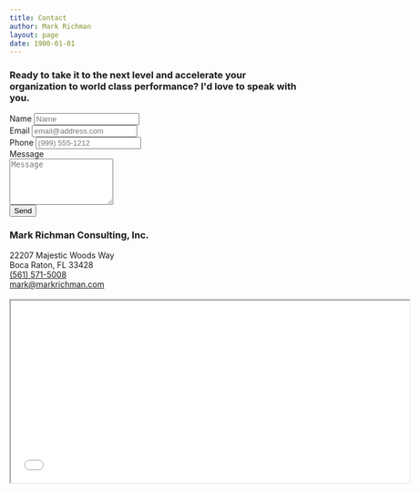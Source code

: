 ```yaml
---
title: Contact
author: Mark Richman
layout: page
date: 1900-01-01
---
```


<section class="subtitle">
  <h3>Ready to take it to the next level and accelerate your organization to world class performance? I'd love to speak with you.</h3>
  <p></p>
</section>

<section>
<form id="contact-form">
  <label class="fieldname">Name</label>
  <input class="form-control" type="text" name="name" required placeholder="Name">
  <br/>
  <label class="fieldname">Email</label>
  <input class="form-control" type="email" name="_replyto" required placeholder="email@address.com">
  <br/>
  <label class="fieldname">Phone</label>
  <input class="form-control" type="tel" name="tel" placeholder="(999) 555-1212">  
  <br/>
  <label class="fieldname">Message</label>
  <br/>
  <textarea class="form-control" name="message" placeholder="Message" required rows="5"></textarea>
  <br/>
  <input type="submit" value="Send">
</form>
</section>

<section>
    <h3>Mark Richman Consulting, Inc.</h3>
    <p>
    <i class="fa fa-map-marker fa-fw"></i>22207 Majestic Woods Way<br/>
    <i class="fa fa-fw"></i>Boca Raton, FL 33428<br/>
    <i class="fa fa-phone fa-fw"></i><a href="tel:1-561-571-5008">(561) 571-5008</a><br/>
    <i class="fa fa-envelope fa-fw"></i><a href="mailto:mark@markrichman.com">mark@markrichman.com</a>
    </p>
</section>
  
<!-- Hidden message to show if contact is successful. -->
<div id="submit-success" style="display:none">
  Message received! I'll be in touch.
</div>

<!-- Hidden message to show if user encounters errors. -->
<div id="submit-errors" style="display:none">
  It looks like there was an error submitting the form.
  Please try again later.
</div>

<div>
  <iframe style="margin-top:4px;" width="700" height="320" src="//maps.google.com/maps?hl=en&amp;q=Boca+Raton,+FL&amp;ie=UTF8&amp;t=m&amp;z=8&amp;output=embed&amp;iwloc=end"></iframe>
</div>

<script src="//ajax.googleapis.com/ajax/libs/jquery/1.11.1/jquery.min.js"></script>
<script src="//ajax.aspnetcdn.com/ajax/jquery.validate/1.13.1/jquery.validate.min.js"></script>
<script src="/js/main.js"></script>
